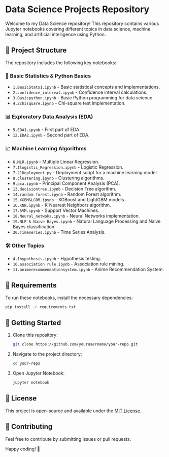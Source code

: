 # Data Science Projects Repository

Welcome to my Data Science repository! This repository contains various Jupyter notebooks covering different topics in data science, machine learning, and artificial intelligence using Python.

## 📂 Project Structure
The repository includes the following key notebooks:

### 🔢 Basic Statistics & Python Basics
- `1.BasicStats1.ipynb` - Basic statistical concepts and implementations.
- `2.confidence_interval.ipynb` - Confidence interval calculations.
- `3.Basicpython.ipynb` - Basic Python programming for data science.
- `4.2chisquare.ipynb` - Chi-square test implementation.

### 📊 Exploratory Data Analysis (EDA)
- `5.EDA1.ipynb` - First part of EDA.
- `12.EDA2.ipynb` - Second part of EDA.

### 📈 Machine Learning Algorithms
- `6.MLR.ipynb` - Multiple Linear Regression.
- `7.1logistic_Regression.ipynb` - Logistic Regression.
- `7.21Deployment.py` - Deployment script for a machine learning model.
- `8.clustering.ipynb` - Clustering algorithms.
- `9.pca.ipynb` - Principal Component Analysis (PCA).
- `13.decisiontree.ipynb` - Decision Tree algorithm.
- `14.random forest.ipynb` - Random Forest algorithm.
- `15.XGBM&LGBM.ipynb` - XGBoost and LightGBM models.
- `16.KNN.ipynb` - K-Nearest Neighbors algorithm.
- `17.SVM.ipynb` - Support Vector Machines.
- `18.Neural_netwoks.ipynb` - Neural Networks implementation.
- `19.NLP & Naive Bayes.ipynb` - Natural Language Processing and Naive Bayes classification.
- `20.Timeseries.ipynb` - Time Series Analysis.

### 🛠 Other Topics
- `4.1hypothesis.ipynb` - Hypothesis testing.
- `10.association rule.ipynb` - Association rule mining.
- `11.animerecommendationsystem.ipynb` - Anime Recommendation System.

## 🔧 Requirements
To run these notebooks, install the necessary dependencies:
```bash
pip install -r requirements.txt
```

## 🚀 Getting Started
1. Clone this repository:
   ```bash
   git clone https://github.com/yourusername/your-repo.git
   ```
2. Navigate to the project directory:
   ```bash
   cd your-repo
   ```
3. Open Jupyter Notebook:
   ```bash
   jupyter notebook
   ```

## 📜 License
This project is open-source and available under the [MIT License](LICENSE).

## 🤝 Contributing
Feel free to contribute by submitting issues or pull requests.

Happy coding! 🚀


